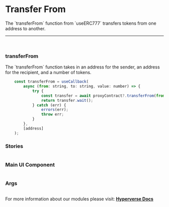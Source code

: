 # Transfer From

<p> The `transferFrom` function from `useERC777` transfers tokens from one address to another. </p>

---

<br>

### transferFrom

<p> The `transferFrom` function takes in an address for the sender, an address for the recipient, and a number of tokens. </p>

```jsx
	const transferFrom = useCallback(
		async (from: string, to: string, value: number) => {
			try {
				const transfer = await proxyContract?.transferFrom(from, to, value);
				return transfer.wait();
			} catch (err) {
				errors(err);
				throw err;
			}
		},
		[address]
	);
```

### Stories

```jsx

```

### Main UI Component

```jsx

```

### Args

```jsx

```

For more information about our modules please visit: [**Hyperverse Docs**](docs.hyperverse.dev)
